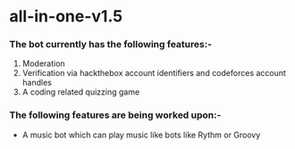 # all-in-one-v1.5
### The bot currently has the following features:-
  1. Moderation
  2. Verification via hackthebox account identifiers and codeforces account handles
  3. A coding related quizzing game
### The following features are being worked upon:-
  * A music bot which can play music like bots like Rythm or Groovy
